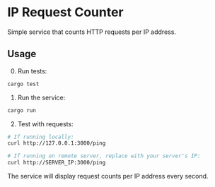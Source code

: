 # IP Request Counter

Simple service that counts HTTP requests per IP address.

## Usage

0. Run tests:
```bash
cargo test
```

1. Run the service:
```bash
cargo run
```

2. Test with requests:
```bash
# If running locally:
curl http://127.0.0.1:3000/ping

# If running on remote server, replace with your server's IP:
curl http://SERVER_IP:3000/ping
```

The service will display request counts per IP address every second.
